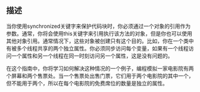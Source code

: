 ## 描述
当你使用synchronized关键字来保护代码块时，你必须通过一个对象的引用作为参数。通常，你将会使用this关键字来引用执行该方法的对象，但是你也可以使用其他对象引用。通常情况下，这些对象被创建只有这个目的。比如，你在一个类中有被多个线程共享的两个独立属性。你必须同步访问每个变量，如果有一个线程访问一个属性和另一个线程在同一时刻访问另一个属性，这是没有问题的。

在这个指南中，你将学习如何解决这种情况的一个例子，编程模拟一家电影院有两个屏幕和两个售票处。当一个售票处出售门票，它们用于两个电影院的其中一个，但不能用于两个，所以在每个电影院的免费席位的数量是独立的属性。

